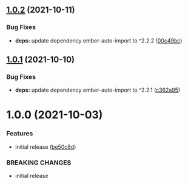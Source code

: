 ## [1.0.2](https://github.com/NullVoxPopuli/ember-popperjs/compare/v1.0.1...v1.0.2) (2021-10-11)


### Bug Fixes

* **deps:** update dependency ember-auto-import to ^2.2.2 ([00c49bc](https://github.com/NullVoxPopuli/ember-popperjs/commit/00c49bc8a564217ebf62794f08d8eb119f253979))

## [1.0.1](https://github.com/NullVoxPopuli/ember-popperjs/compare/v1.0.0...v1.0.1) (2021-10-10)


### Bug Fixes

* **deps:** update dependency ember-auto-import to ^2.2.1 ([c362a95](https://github.com/NullVoxPopuli/ember-popperjs/commit/c362a95c309a9b54dbe975e9c56a4d18ee6caa13))

# 1.0.0 (2021-10-03)


### Features

* initial release ([be50c8d](https://github.com/NullVoxPopuli/ember-popperjs/commit/be50c8d7c079b648bdd03930f78dc31a074c2277))


### BREAKING CHANGES

* initial release
